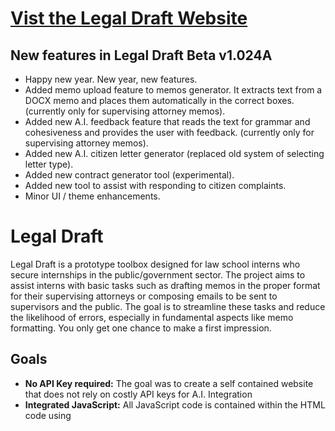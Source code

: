 # [Vist the Legal Draft Website](https://hhachem001.github.io/Legal_Tech/LandingPage.html)

## New features in Legal Draft Beta v1.024A

- Happy new year. New year, new features.
- Added memo upload feature to memos generator. It extracts text from a DOCX memo and places them automatically in the correct boxes. (currently only for supervising attorney memos).
- Added new A.I. feedback feature that reads the text for grammar and cohesiveness and provides the user with feedback. (currently only for supervising attorney memos).
- Added new A.I. citizen letter generator (replaced old system of selecting letter type).
- Added new contract generator tool (experimental).
- Added new tool to assist with responding to citizen complaints.
- Minor UI / theme enhancements. 
  
# Legal Draft

Legal Draft is a prototype toolbox designed for law school interns who secure internships in the public/government sector. The project aims to assist interns with basic tasks such as drafting memos in the proper format for their supervising attorneys or composing emails to be sent to supervisors and the public. The goal is to streamline these tasks and reduce the likelihood of errors, especially in fundamental aspects like memo formatting. You only get one chance to make a first impression. 

## Goals

- **No API Key required:** The goal was to create a self contained website that does not rely on costly API keys for A.I. Integration
- **Integrated JavaScript:** All JavaScript code is contained within the HTML code using <script> tags and content delivery networks to simply file management
- **All code runs client-side:** The features listed below do not rely on server-side processing. You can download this project and run it locally on your computer. The only downside is that it is only as fast as your computer and your internet speed. 
  
## Features

- **Document Drafting:** Legal Draft helps interns draft memos and letters in the correct format for legal communication.

- **Email Drafting:** Legal Draft helps interns draft emails to their supervising attorney.

- **AI Assistant:** The project includes an AI assistant to provide guidance and support in legal document creation.
  
- **AI Contract Evaluation Tools:** Legal Draft features AI tools for evaluating contracts, providing interns with valuable insights.

- **Inspiration from Docassemble:** Legal Draft draws inspiration from [Suffolk University Law School's Docassemble, developed by the Legal Innovation & Technology Lab](https://suffolklitlab.org/portfolio/).

- **Under Construction:** Additional features are still under development, including a database search feature to enhance the tool's capabilities.

## Technologies Used

- **AI Utilization:** The project leverages the [Transformer.js AI library](https://github.com/xenova/transformers.js) for AI functionality, enhancing the user experience.

- **Document Generation:** Legal Draft utilizes the [DOCXTemplater library](https://github.com/open-xml-templating/docxtemplater) for document generation, ensuring efficient and accurate document creation.
  
- **PDF Processing:** Legal Draft utilizes Mozillas PDF.js library for uploading and extracting text from PDF documents and contracts. It is currently utilized in the Contract Toolbox.
 
## Current Known Issues in Legal Draft Beta v1.024A

- A.I. Responses across the site may be cutoff, not giving the user the entire response. Increasing the Max Token count to 1000 has partially fixed the issue.
- PDF Upload function in the contract summarizer does not display extracted contents properly in the text input field
- "Thinking..." status in the chatbot may not always appear on the page if the LLM was already loaded into browser cache upon first visit
- Downloading the A.I. Model causes the page to stutter / freeze
- Tokenizer feature in the experimental contract summarizer does not properly re-assemble the generated output causing some words to be cut off at the beginning or end of a sentence.
- Authorization pop-up appears everytime the user goes back to the main-menu / redirect page

## Acknowledgments

- **Creator:** The Legal Draft website and the Legal Draft A.I. Frontend was designed and created by Hashim Hachem.

- **Assistance:** Special thanks to Professor Quinten Steenhuis for his assistance in the development process, and to GitHub for providing free access to the Copilot A.I.

